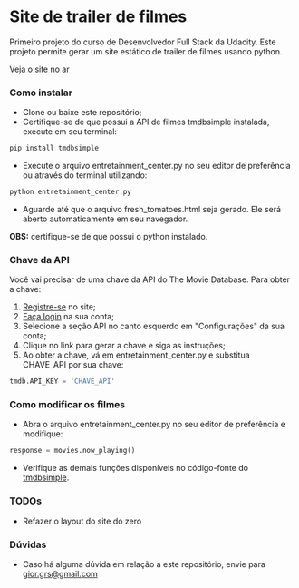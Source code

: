 # Site de trailer de filmes
Primeiro projeto do curso de Desenvolvedor Full Stack da Udacity.
Este projeto permite gerar um site estático de trailer de filmes usando python.

[Veja o site no ar](https://giordanna.github.io/Movie-Trailers/fresh_tomatoes.html)

### Como instalar
- Clone ou baixe este repositório;
- Certifique-se de que possui a API de filmes tmdbsimple instalada, execute em seu terminal:
```sh
pip install tmdbsimple
```
- Execute o arquivo entretainment_center.py no seu editor de preferência ou através do terminal utilizando:
```sh
python entretainment_center.py
```
- Aguarde até que o arquivo fresh_tomatoes.html seja gerado. Ele será aberto automaticamente em seu navegador.

**OBS:** certifique-se de que possui o python instalado.

### Chave da API
Você vai precisar de uma chave da API do The Movie Database. Para obter a chave:

1) [Registre-se](https://www.themoviedb.org/account/signup) no site;
2) [Faça login](https://www.themoviedb.org/login) na sua conta;
3) Selecione a seção API no canto esquerdo em "Configurações" da sua conta;
4) Clique no link para gerar a chave e siga as instruções;
5) Ao obter a chave, vá em entretainment_center.py e substitua CHAVE_API por sua chave:

```python
tmdb.API_KEY = 'CHAVE_API'
```

### Como modificar os filmes
- Abra o arquivo entretainment_center.py no seu editor de preferência e modifique:
```python
response = movies.now_playing()
```
- Verifique as demais funções disponíveis no código-fonte do [tmdbsimple](https://github.com/celiao/tmdbsimple).

### TODOs
 - Refazer o layout do site do zero
 
### Dúvidas
 - Caso há alguma dúvida em relação a este repositório, envie para gior.grs@gmail.com
